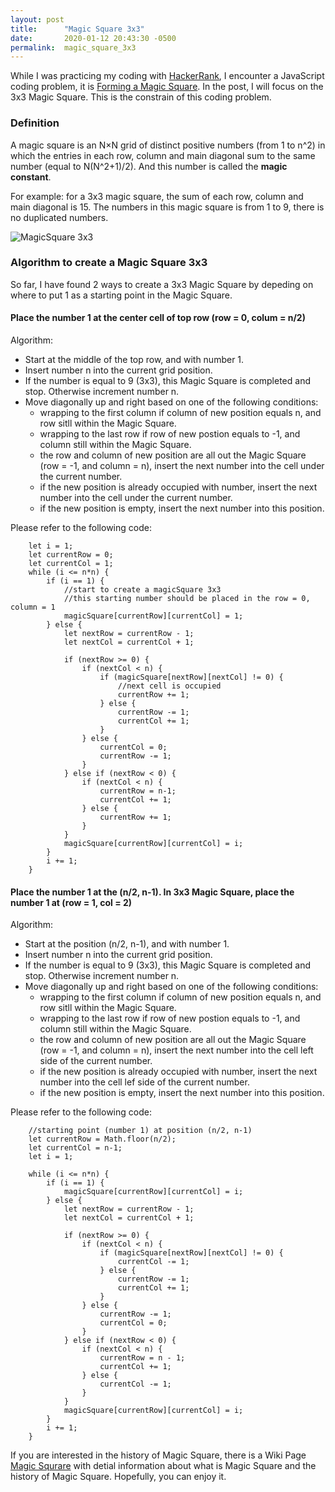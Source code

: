 ```yaml
---
layout: post
title:      "Magic Square 3x3"
date:       2020-01-12 20:43:30 -0500
permalink:  magic_square_3x3
---
```



While I was practicing my coding with [HackerRank](https://www.hackerrank.com/domains), I encounter a JavaScript coding problem, it is [Forming a Magic Square](https://www.hackerrank.com/challenges/magic-square-forming/problem).  In the post, I will focus on the 3x3 Magic Square. This is the constrain of this coding problem. 


### Definition  
   A magic square is an N×N grid of distinct positive numbers (from 1 to n^2) in which the entries in each row, column and main diagonal sum to the same number (equal to N(N^2+1)/2).  And this number is called the **magic constant**.

For example: for a  3x3 magic square, the sum of each row, column and main diagonal is 15.  The numbers in this magic square is from 1 to 9, there is no duplicated numbers. 

![MagicSquare 3x3](https://www.101computing.net/wp/wp-content/uploads/magic-square-3x3.png)    

### Algorithm to create a Magic Square 3x3
So far, I have found 2 ways to create a 3x3 Magic Square by depeding on where to put 1 as a starting point in the Magic Square.

#### Place the number 1 at the center cell of top row (row = 0, colum = n/2)  

Algorithm:  
* Start at the middle of the top row, and with number 1.  
* Insert number n into the current grid position.  
* If the number is equal to 9 (3x3), this Magic Square is completed and stop. Otherwise increment number n.  
* Move diagonally up and right based on one of the following conditions:
    - wrapping to the first column if column of new position equals n, and row sitll within the Magic Square.
    - wrapping to the last row if row of new postion equals to -1, and column still within the Magic Square.
    - the row and column of new position are all out the Magic Square (row = -1, and column = n),  insert the next number into the cell under the current number.    
    - if the new position is already occupied with number, insert the next number into the cell under the current number.  
    - if the new position is empty, insert the next number into this position.  



Please refer to the following code:  
```
	let i = 1;
	let currentRow = 0;
	let currentCol = 1;
	while (i <= n*n) {
		if (i == 1) {
			//start to create a magicSquare 3x3
			//this starting number should be placed in the row = 0, column = 1
			magicSquare[currentRow][currentCol] = 1;
		} else {
			let nextRow = currentRow - 1;
			let nextCol = currentCol + 1;

			if (nextRow >= 0) {
				if (nextCol < n) {
					if (magicSquare[nextRow][nextCol] != 0) {
						//next cell is occupied
						currentRow += 1;
					} else {
						currentRow -= 1;
						currentCol += 1;
					}
				} else {
					currentCol = 0;
					currentRow -= 1;
				}
			} else if (nextRow < 0) {
				if (nextCol < n) {
					currentRow = n-1;
					currentCol += 1;
				} else {
					currentRow += 1;
				}
			}
			magicSquare[currentRow][currentCol] = i;
		}
		i += 1;
	}
```
#### Place the number 1 at the (n/2, n-1). In 3x3 Magic Square, place the number 1 at (row = 1, col = 2)  


Algorithm:  
* Start at the position (n/2, n-1), and with number 1.  
* Insert number n into the current grid position.  
* If the number is equal to 9 (3x3), this Magic Square is completed and stop. Otherwise increment number n.  
* Move diagonally up and right based on one of the following conditions:
    - wrapping to the first column if column of new position equals n, and row sitll within the Magic Square.
    - wrapping to the last row if row of new postion equals to -1, and column still within the Magic Square.
    - the row and column of new position are all out the Magic Square (row = -1, and column = n),  insert the next number into the cell left side of  the current number.    
    - if the new position is already occupied with number, insert the next number into the cell lef side of  the current number.  
    - if the new position is empty, insert the next number into this position.  

Please refer to the following code:  

```
	//starting point (number 1) at position (n/2, n-1)
	let currentRow = Math.floor(n/2);
	let currentCol = n-1;
	let i = 1;

	while (i <= n*n) {
		if (i == 1) {
			magicSquare[currentRow][currentCol] = i;
		} else {
			let nextRow = currentRow - 1;
			let nextCol = currentCol + 1;

			if (nextRow >= 0) {
				if (nextCol < n) {
					if (magicSquare[nextRow][nextCol] != 0) {
						currentCol -= 1;
					} else {
						currentRow -= 1;
						currentCol += 1;
					}
				} else {
					currentRow -= 1;
					currentCol = 0;
				}
			} else if (nextRow < 0) {
				if (nextCol < n) {
					currentRow = n - 1;
					currentCol += 1;
				} else {
					currentCol -= 1;
				}
			}
			magicSquare[currentRow][currentCol] = i;
		}
		i += 1;
	}
```

If you are interested in the history of Magic Square, there is a Wiki Page [Magic Squrare](https://en.wikipedia.org/wiki/Magic_square) with detial information about what is Magic Square and the history of Magic Square. Hopefully, you can enjoy it.

